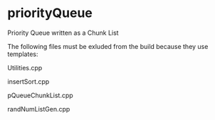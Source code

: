 # priorityQueue
Priority Queue written as a Chunk List


The following files must be exluded from the build because they use templates:

Utilities.cpp 

insertSort.cpp 

pQueueChunkList.cpp 

randNumListGen.cpp 
